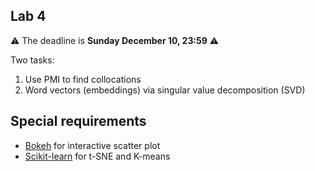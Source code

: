 ## Lab 4

:warning: The deadline is **Sunday December 10, 23:59** :warning:

Two tasks:

1. Use PMI to find collocations
2. Word vectors (embeddings) via singular value decomposition (SVD)

## Special requirements

* [Bokeh](https://bokeh.pydata.org/en/latest/) for interactive scatter plot
* [Scikit-learn](http://scikit-learn.org/stable/) for t-SNE and K-means
